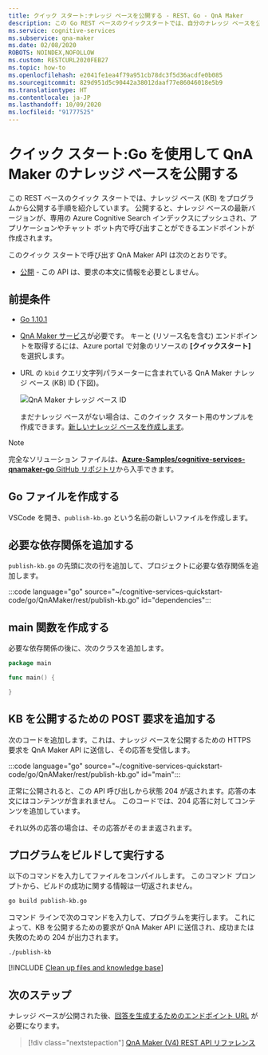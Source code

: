 ```yaml
---
title: クイック スタート:ナレッジ ベースを公開する - REST、Go - QnA Maker
description: この Go REST ベースのクイックスタートでは、自分のナレッジ ベースを公開し、アプリケーションまたはチャット ボット内で呼び出すことができるエンドポイントを作成します。
ms.service: cognitive-services
ms.subservice: qna-maker
ms.date: 02/08/2020
ROBOTS: NOINDEX,NOFOLLOW
ms.custom: RESTCURL2020FEB27
ms.topic: how-to
ms.openlocfilehash: e2041fe1ea4f79a951cb78dc3f5d36acdfe0b085
ms.sourcegitcommit: 829d951d5c90442a38012daaf77e86046018e5b9
ms.translationtype: HT
ms.contentlocale: ja-JP
ms.lasthandoff: 10/09/2020
ms.locfileid: "91777525"
---
```

# <a name="quickstart-publish-a-knowledge-base-in-qna-maker-using-go"></a>クイック スタート:Go を使用して QnA Maker のナレッジ ベースを公開する

この REST ベースのクイック スタートでは、ナレッジ ベース (KB) をプログラムから公開する手順を紹介しています。 公開すると、ナレッジ ベースの最新バージョンが、専用の Azure Cognitive Search インデックスにプッシュされ、アプリケーションやチャット ボット内で呼び出すことができるエンドポイントが作成されます。

このクイック スタートで呼び出す QnA Maker API は次のとおりです。
* [公開](https://docs.microsoft.com/rest/api/cognitiveservices/qnamaker/knowledgebase/publish) - この API は、要求の本文に情報を必要としません。

## <a name="prerequisites"></a>前提条件

* [Go 1.10.1](https://golang.org/dl/)
* [QnA Maker サービス](../How-To/set-up-qnamaker-service-azure.md)が必要です。 キーと (リソース名を含む) エンドポイントを取得するには、Azure portal で対象のリソースの **[クイックスタート]** を選択します。

* URL の `kbid` クエリ文字列パラメーターに含まれている QnA Maker ナレッジ ベース (KB) ID (下図)。

    ![QnA Maker ナレッジ ベース ID](../media/qnamaker-quickstart-kb/qna-maker-id.png)

    まだナレッジ ベースがない場合は、このクイック スタート用のサンプルを作成できます。[新しいナレッジ ベースを作成します](create-new-kb-csharp.md)。

> [!NOTE]
> 完全なソリューション ファイルは、[**Azure-Samples/cognitive-services-qnamaker-go** GitHub リポジトリ](https://github.com/Azure-Samples/cognitive-services-qnamaker-go/tree/master/documentation-samples/quickstarts/publish-knowledge-base)から入手できます。

## <a name="create-a-go-file"></a>Go ファイルを作成する

VSCode を開き、`publish-kb.go` という名前の新しいファイルを作成します。

## <a name="add-the-required-dependencies"></a>必要な依存関係を追加する

`publish-kb.go` の先頭に次の行を追加して、プロジェクトに必要な依存関係を追加します。

:::code language="go" source="~/cognitive-services-quickstart-code/go/QnAMaker/rest/publish-kb.go" id="dependencies":::

## <a name="create-the-main-function"></a>main 関数を作成する

必要な依存関係の後に、次のクラスを追加します。

```Go
package main

func main() {

}
```

## <a name="add-post-request-to-publish-kb"></a>KB を公開するための POST 要求を追加する

次のコードを追加します。これは、ナレッジ ベースを公開するための HTTPS 要求を QnA Maker API に送信し、その応答を受信します。

:::code language="go" source="~/cognitive-services-quickstart-code/go/QnAMaker/rest/publish-kb.go" id="main":::

正常に公開されると、この API 呼び出しから状態 204 が返されます。応答の本文にはコンテンツが含まれません。 このコードでは、204 応答に対してコンテンツを追加しています。

それ以外の応答の場合は、その応答がそのまま返されます。

## <a name="build-and-run-the-program"></a>プログラムをビルドして実行する

以下のコマンドを入力してファイルをコンパイルします。 このコマンド プロンプトから、ビルドの成功に関する情報は一切返されません。

```bash
go build publish-kb.go
```

コマンド ラインで次のコマンドを入力して、プログラムを実行します。 これによって、KB を公開するための要求が QnA Maker API に送信され、成功または失敗のための 204 が出力されます。

```bash
./publish-kb
```

[!INCLUDE [Clean up files and knowledge base](../../../../includes/cognitive-services-qnamaker-quickstart-cleanup-resources.md)]

## <a name="next-steps"></a>次のステップ

ナレッジ ベースが公開された後、[回答を生成するためのエンドポイント URL](./get-answer-from-knowledge-base-go.md) が必要になります。

> [!div class="nextstepaction"]
> [QnA Maker (V4) REST API リファレンス](https://go.microsoft.com/fwlink/?linkid=2092179)
